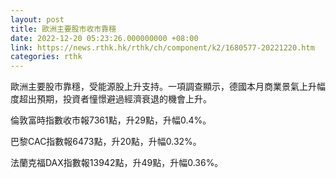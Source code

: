 ```yaml
---
layout: post
title: 歐洲主要股市收市靠穩
date: 2022-12-20 05:23:26.000000000 +08:00
link: https://news.rthk.hk/rthk/ch/component/k2/1680577-20221220.htm
categories: rthk
---
```


歐洲主要股市靠穩，受能源股上升支持。一項調查顯示，德國本月商業景氣上升幅度超出預期，投資者憧憬避過經濟衰退的機會上升。

倫敦富時指數收市報7361點，升29點，升幅0.4%。

巴黎CAC指數報6473點，升20點，升幅0.32%。

法蘭克福DAX指數報13942點，升49點，升幅0.36%。

